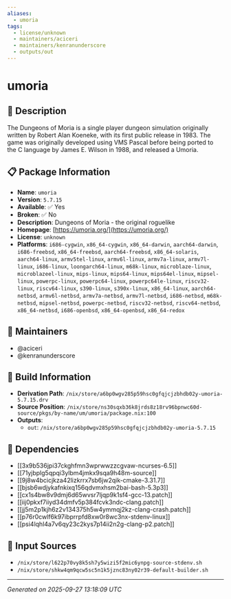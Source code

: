 ```yaml
---
aliases:
  - umoria
tags:
  - license/unknown
  - maintainers/aciceri
  - maintainers/kenranunderscore
  - outputs/out
---
```


# umoria

## 📝 Description

The Dungeons of Moria is a single player dungeon simulation originally written
by Robert Alan Koeneke, with its first public release in 1983.
The game was originally developed using VMS Pascal before being ported to the C
language by James E. Wilson in 1988, and released a Umoria.


## 📋 Package Information

- **Name**: `umoria`
- **Version**: `5.7.15`
- **Available**: ✅ Yes
- **Broken**: ✅ No
- **Description**: Dungeons of Moria - the original roguelike
- **Homepage**: [https://umoria.org/](https://umoria.org/)
- **License**: `unknown`
- **Platforms**: `i686-cygwin`, `x86_64-cygwin`, `x86_64-darwin`, `aarch64-darwin`, `i686-freebsd`, `x86_64-freebsd`, `aarch64-freebsd`, `x86_64-solaris`, `aarch64-linux`, `armv5tel-linux`, `armv6l-linux`, `armv7a-linux`, `armv7l-linux`, `i686-linux`, `loongarch64-linux`, `m68k-linux`, `microblaze-linux`, `microblazeel-linux`, `mips-linux`, `mips64-linux`, `mips64el-linux`, `mipsel-linux`, `powerpc-linux`, `powerpc64-linux`, `powerpc64le-linux`, `riscv32-linux`, `riscv64-linux`, `s390-linux`, `s390x-linux`, `x86_64-linux`, `aarch64-netbsd`, `armv6l-netbsd`, `armv7a-netbsd`, `armv7l-netbsd`, `i686-netbsd`, `m68k-netbsd`, `mipsel-netbsd`, `powerpc-netbsd`, `riscv32-netbsd`, `riscv64-netbsd`, `x86_64-netbsd`, `i686-openbsd`, `x86_64-openbsd`, `x86_64-redox`
## 👥 Maintainers

- @aciceri
- @kenranunderscore


## 🔧 Build Information

- **Derivation Path**: `/nix/store/a6bp0wgv285p59hsc0gfqjcjzbhdb02y-umoria-5.7.15.drv`
- **Source Position**: `/nix/store/ns30sqxb36k8jrds8z18rv96bpnwc60d-source/pkgs/by-name/um/umoria/package.nix:100`
- **Outputs**:
  - `out`:  `/nix/store/a6bp0wgv285p59hsc0gfqjcjzbhdb02y-umoria-5.7.15`

## 🔗 Dependencies

- [[3x9b536jpi37ckghfmn3wprwwzzcgvaw-ncurses-6.5]]
- [[71yjbplg5qpqi3ylbm4jmkx9sqa9h48m-source]]
- [[9j8w4bcicjkza42lizkrrx7sb6jw2qik-cmake-3.31.7]]
- [[bjsb6wdjykafnkixq156qdvmxhsm2bai-bash-5.3p3]]
- [[cx1s4bw8v9dmj6d65wvsr7ljqp9k1sf4-gcc-13.patch]]
- [[iij0pkxf7iiyd34dmfv5p384fcvk3ndc-clang.patch]]
- [[jj5m2p1kjh6z2v134375h5w4ymmqj2kz-clang-crash.patch]]
- [[p76r0cwlf6k97ibprrpfd8xw0r8wc3nx-stdenv-linux]]
- [[psi4lqhl4a7v6qy23c2kys7p14ii2n2g-clang-p2.patch]]

## 📁 Input Sources

- `/nix/store/l622p70vy8k5sh7y5wizi5f2mic6ynpg-source-stdenv.sh`
- `/nix/store/shkw4qm9qcw5sc5n1k5jznc83ny02r39-default-builder.sh`

---
*Generated on 2025-09-27 13:18:09 UTC*
